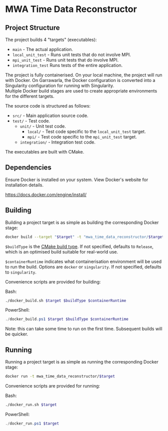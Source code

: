 # MWA Time Data Reconstructor

## Project Structure

The project builds 4 "targets" (executables):

- `main` - The actual application.
- `local_unit_test` - Runs unit tests that do not involve MPI.
- `mpi_unit_test` - Runs unit tests that do involve MPI.
- `integration_test` Runs tests of the entire application.

The project is fully containerised. On your local machine, the project will run with Docker. On Garrawarla, the Docker configuration is converted into a Singularity configuration for running with Singularity.  
Multiple Docker build stages are used to create appropriate environments for the different targets.

The source code is structured as follows:

- `src/` - Main application source code.
- `test/` - Test code.
    - `unit/` - Unit test code.
        - `local/` - Test code specific to the `local_unit_test` target.
        - `mpi/` - Test code specific to the `mpi_unit_test` target.
    - `integration/` - Integration test code.

The executables are built with CMake.

## Dependencies

Ensure Docker is installed on your system. View Docker's website for installation
details.

<https://docs.docker.com/engine/install/>

## Building

Building a project target is as simple as building the corresponding Docker stage:

```bash
docker build --target "$target" -t "mwa_time_data_reconstructor/$target" --build-arg BUILD_TYPE=$buildType --build-arg CONTAINER_RUNTIME=$containerRuntime .
```

`$buildType` is the [CMake build type](https://cmake.org/cmake/help/v3.10/variable/CMAKE_BUILD_TYPE.html).
If not specified, defaults to `Release`, which is an optimised build suitable for real-world use.

`$containerRuntime` indicates what containerisation environment will be used to run the build. Options are `docker` or `singularity`.
If not specified, defaults to `singularity`.

Convenience scripts are provided for building:

Bash:
```bash
./docker_build.sh $target $buildType $containerRuntime
```

PowerShell:
```powershell
./docker_build.ps1 $target $buildType $containerRuntime
```

Note: this can take some time to run on the first time. Subsequent builds will be quicker.

## Running

Running a project target is as simple as running the corresponding Docker stage:

```bash
docker run -t mwa_time_data_reconstructor/$target
```

Convenience scripts are provided for running:

Bash:
```bash
./docker_run.sh $target
```

PowerShell:
```powershell
./docker_run.ps1 $target
```
